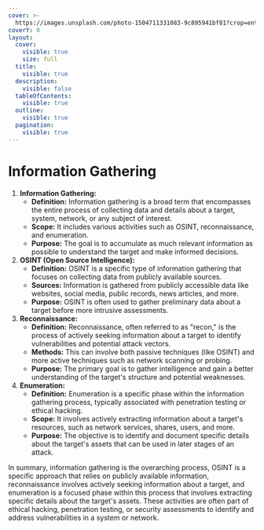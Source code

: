 ```yaml
---
cover: >-
  https://images.unsplash.com/photo-1504711331083-9c895941bf81?crop=entropy&cs=srgb&fm=jpg&ixid=M3wxOTcwMjR8MHwxfHNlYXJjaHwzfHxpbmZvcm1hdGlvbiUyMHxlbnwwfHx8fDE3MDAzNjgxMjl8MA&ixlib=rb-4.0.3&q=85
coverY: 0
layout:
  cover:
    visible: true
    size: full
  title:
    visible: true
  description:
    visible: false
  tableOfContents:
    visible: true
  outline:
    visible: true
  pagination:
    visible: true
---
```


# Information Gathering

1. **Information Gathering:**
   * **Definition:** Information gathering is a broad term that encompasses the entire process of collecting data and details about a target, system, network, or any subject of interest.
   * **Scope:** It includes various activities such as OSINT, reconnaissance, and enumeration.
   * **Purpose:** The goal is to accumulate as much relevant information as possible to understand the target and make informed decisions.
2. **OSINT (Open Source Intelligence):**
   * **Definition:** OSINT is a specific type of information gathering that focuses on collecting data from publicly available sources.
   * **Sources:** Information is gathered from publicly accessible data like websites, social media, public records, news articles, and more.
   * **Purpose:** OSINT is often used to gather preliminary data about a target before more intrusive assessments.
3. **Reconnaissance:**
   * **Definition:** Reconnaissance, often referred to as "recon," is the process of actively seeking information about a target to identify vulnerabilities and potential attack vectors.
   * **Methods:** This can involve both passive techniques (like OSINT) and more active techniques such as network scanning or probing.
   * **Purpose:** The primary goal is to gather intelligence and gain a better understanding of the target's structure and potential weaknesses.
4. **Enumeration:**
   * **Definition:** Enumeration is a specific phase within the information gathering process, typically associated with penetration testing or ethical hacking.
   * **Scope:** It involves actively extracting information about a target's resources, such as network services, shares, users, and more.
   * **Purpose:** The objective is to identify and document specific details about the target's assets that can be used in later stages of an attack.

In summary, information gathering is the overarching process, OSINT is a specific approach that relies on publicly available information, reconnaissance involves actively seeking information about a target, and enumeration is a focused phase within this process that involves extracting specific details about the target's assets. These activities are often part of ethical hacking, penetration testing, or security assessments to identify and address vulnerabilities in a system or network.
